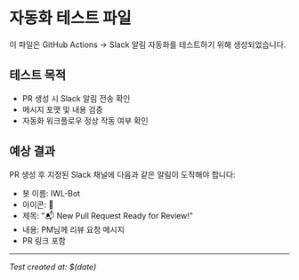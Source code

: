 # 자동화 테스트 파일

이 파일은 GitHub Actions → Slack 알림 자동화를 테스트하기 위해 생성되었습니다.

## 테스트 목적
- PR 생성 시 Slack 알림 전송 확인
- 메시지 포맷 및 내용 검증
- 자동화 워크플로우 정상 작동 여부 확인

## 예상 결과
PR 생성 후 지정된 Slack 채널에 다음과 같은 알림이 도착해야 합니다:
- 봇 이름: IWL-Bot
- 아이콘: 🤖
- 제목: "📬 New Pull Request Ready for Review!"
- 내용: PM님께 리뷰 요청 메시지
- PR 링크 포함

---
*Test created at: $(date)*